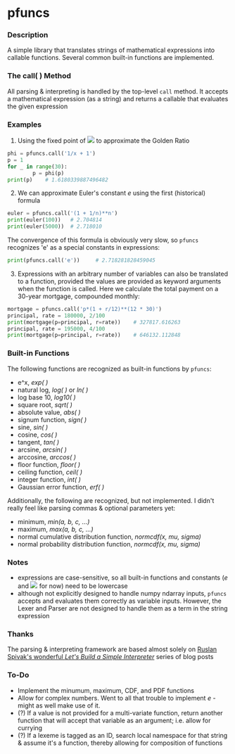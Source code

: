 # pfuncs #


### Description ###

A simple library that translates strings of mathematical expressions into
callable functions. Several common built-in functions are implemented.


### The call( ) Method ###
All parsing & interpreting is handled by the top-level `call` method. It accepts
a mathematical expression (as a string) and returns a callable that evaluates the
given expression


### Examples ###
1. Using the fixed point of <img src="https://render.githubusercontent.com/render/math?math=f(x) = 1 %2B 1/x"> to approximate the Golden Ratio
```python
phi = pfuncs.call('1/x + 1')
p = 1
for _ in range(30):
		p = phi(p)
print(p) 	# 1.6180339887496482
```

2. We can approximate Euler's constant _e_ using the first (historical) formula
```python
euler = pfuncs.call('(1 + 1/n)**n')
print(euler(100))	# 2.704814
print(euler(5000)) 	# 2.718010
```
The convergence of this formula is obviously very slow, so `pfuncs` recognizes 'e' as a special constants in expressions:
```python
print(pfuncs.call('e')) 	# 2.718281828459045
```

3. Expressions with an arbitrary number of variables can also be translated to a function, provided the values are provided as keyword arguments when the function is called. Here we calculate the total payment on a 30-year mortgage, compounded monthly:
```python
mortgage = pfuncs.call('p*(1 + r/12)**(12 * 30)')
principal, rate = 180000, 2/100
print(mortgage(p=principal, r=rate)) 	# 327817.616263
principal, rate = 195000, 4/100
print(mortgage(p=principal, r=rate)) 	# 646132.112848
```


### Built-in Functions ###
The following functions are recognized as built-in functions by `pfuncs`:
* e^x, _exp( )_
* natural log, _log( )_ or _ln( )_
* log base 10, _log10( )_
* square root, _sqrt( )_
* absolute value, _abs( )_
* signum function, _sign( )_
* sine, _sin( )_
* cosine, _cos( )_
* tangent, _tan( )_
* arcsine, _arcsin( )_
* arccosine, _arccos( )_
* floor function, _floor( )_
* ceiling function, _ceil( )_
* integer function, _int( )_
* Gaussian error function, _erf( )_

Additionally, the following are recognized, but not implemented. I didn't really feel like parsing commas & optional parameters yet:
* minimum, _min(a, b, c, ...)_
* maximum, _max(a, b, c, ...)_
* normal cumulative distribution function, _normcdf(x, mu, sigma)_
* normal probability distribution function, _normcdf(x, mu, sigma)_


### Notes ###
* expressions are case-sensitive, so all built-in functions and constants (_e_ and <img src="https://render.githubusercontent.com/render/math?math=pi"> for now) need to be lowercase
* although not explicitly designed to handle numpy ndarray inputs, `pfuncs` accepts and evaluates them correctly as variable inputs. However, the Lexer and Parser are not designed to handle them as a term in the string expression


### Thanks ###
The parsing & interpreting framework are based almost solely on [Ruslan Spivak's wonderful _Let's Build a Simple Interpreter_](https://ruslanspivak.com/lsbasi-part1/) series of blog posts


### To-Do ###
* Implement the minumum, maximum, CDF, and PDF functions
* Allow for complex numbers. Went to all that trouble to implement _e_ - might as well make use of it.
* (?) If a value is not provided for a multi-variate function, return another function that will accept that variable as an argument; i.e. allow for currying
* (?) If a lexeme is tagged as an ID, search local namespace for that string & assume it's a function, thereby allowing for composition of functions